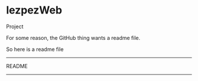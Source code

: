 # lezpezWeb
Project


For some reason, the GitHub thing wants a readme file.

So here is a readme file


*******************************

README


**********************************
